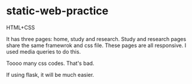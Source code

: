 # static-web-practice
HTML+CSS

It has three pages: home, study and research. Study and research pages share the same framewrok and css file.
These pages are all responsive. I used media queries to do this.

Toooo many css codes. That's bad.

If using flask, it will be much easier.
